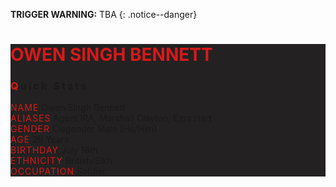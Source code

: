 **TRIGGER WARNING:** TBA
{: .notice--danger}

<div class="row no-gutters m-4 p-4 " style="background-color:#232121;">
<!---------
header name
----------->

<h1 style="color:#d71919"> OWEN SINGH BENNETT</h1>

<!---------
profile
----------->

<h3 class="text-uppercase font-weight-bold" style="letter-spacing:3px;">
    <span style="color:#d71919;">Q</span>uick Stats
</h3>

<span class="text-uppercase pr-3 font-weight-bold" style="color:#d71919;letter-spacing:1px;">NAME</span> <span>Owen Singh Bennett</span><br>
<span class="text-uppercase pr-3 font-weight-bold" style="color:#d71919;letter-spacing:1px;">ALIASES</span> <span>Agent IRA, Marshall Clayton, Ezra Hart</span><br>
<span class="text-uppercase pr-3 font-weight-bold" style="color:#d71919;letter-spacing:1px;">GENDER</span> <span>Cisgender Male (He/Him)</span><br>
<span class="text-uppercase pr-3 font-weight-bold" style="color:#d71919;letter-spacing:1px;">AGE</span> <span>29 Years</span><br>
<span class="text-uppercase pr-3 font-weight-bold" style="color:#d71919;letter-spacing:1px;">BIRTHDAY</span> <span>July 16th</span><br>
<span class="text-uppercase pr-3 font-weight-bold" style="color:#d71919;letter-spacing:1px;">ETHNICITY</span> <span>British/Sikh</span><br>
<span class="text-uppercase pr-3 font-weight-bold" style="color:#d71919;letter-spacing:1px;">OCCUPATION</span> <span>Soldier</span><br>


</div>



